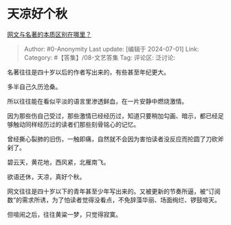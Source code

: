 # 天凉好个秋
[网文与名著的本质区别在哪里？](https://www.zhihu.com/question/589065510/answer/3547456134)

> Author: #0-Anonymity
> Last update: [编辑于 2024-07-01]
> Link:
> Category: #【答集】/08-文艺答集 
> Tag: 
> 评论区:
> 泛讨论:

名著往往是四十岁以后的作者写出来的，有些甚至年纪更大。

多半自己久历沧桑。

所以往往能在看似平淡的语言里渗透鲜血，在一片安静中燃烧激情。

因为那些伤自己受过，那些激情已经经历过，知道只要稍加勾画、暗示，都已经足够触动同样经历过的读者们那些刻骨铭心的记忆。

曾经撕心裂肺的旧伤，一触即痛，自然就不会因为害怕读者没反应而抡圆了刀砍斧剁了。

碧云天，黄花地，西风紧，北雁南飞。

欲语还休，天凉，真好个秋。

网文往往是四十岁以下的青年甚至少年写出来的。又被更新的节奏所逼，被“订阅数”的需求所诱，为了怕读者觉得没看点，不免辞藻华丽、场面绚烂、锣鼓喧天。

但喧闹之后，往往黄粱一梦，只觉得寂寞。
